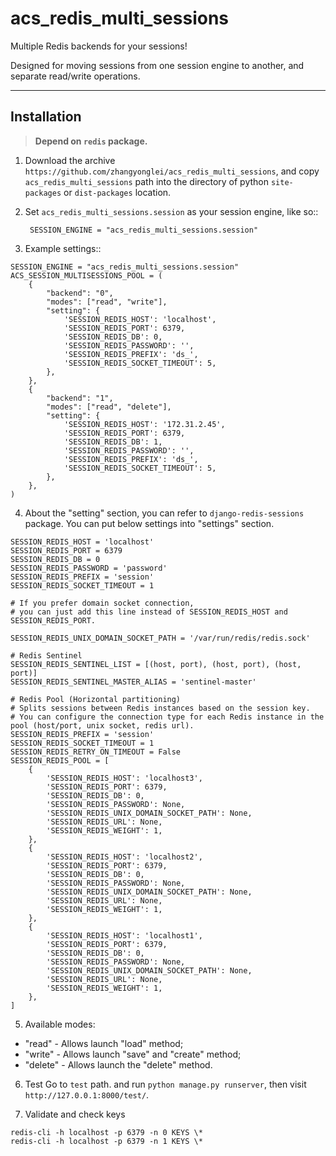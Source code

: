 # acs_redis_multi_sessions

Multiple Redis backends for your sessions!

Designed for moving sessions from one session engine to another, and separate read/write operations.

------------
Installation
------------

> **Depend on `redis` package.**

1. Download the archive `https://github.com/zhangyonglei/acs_redis_multi_sessions`, and copy `acs_redis_multi_sessions` path into the directory of python `site-packages` or `dist-packages` location.

2. Set ``acs_redis_multi_sessions.session`` as your session engine, like so::

        SESSION_ENGINE = "acs_redis_multi_sessions.session"

3. Example settings::
```
SESSION_ENGINE = "acs_redis_multi_sessions.session"
ACS_SESSION_MULTISESSIONS_POOL = (
    {
        "backend": "0",
        "modes": ["read", "write"],
        "setting": {
            'SESSION_REDIS_HOST': 'localhost',
            'SESSION_REDIS_PORT': 6379,
            'SESSION_REDIS_DB': 0,
            'SESSION_REDIS_PASSWORD': '',
            'SESSION_REDIS_PREFIX': 'ds_',
            'SESSION_REDIS_SOCKET_TIMEOUT': 5,
        },
    },
    {
        "backend": "1",
        "modes": ["read", "delete"],
        "setting": {
            'SESSION_REDIS_HOST': '172.31.2.45',
            'SESSION_REDIS_PORT': 6379,
            'SESSION_REDIS_DB': 1,
            'SESSION_REDIS_PASSWORD': '',
            'SESSION_REDIS_PREFIX': 'ds_',
            'SESSION_REDIS_SOCKET_TIMEOUT': 5,
        },
    },
)
```
4. About the "setting" section, you can refer to `django-redis-sessions` package.
You can put below settings into "settings" section.

```
SESSION_REDIS_HOST = 'localhost'
SESSION_REDIS_PORT = 6379
SESSION_REDIS_DB = 0
SESSION_REDIS_PASSWORD = 'password'
SESSION_REDIS_PREFIX = 'session'
SESSION_REDIS_SOCKET_TIMEOUT = 1

# If you prefer domain socket connection,
# you can just add this line instead of SESSION_REDIS_HOST and SESSION_REDIS_PORT.

SESSION_REDIS_UNIX_DOMAIN_SOCKET_PATH = '/var/run/redis/redis.sock'

# Redis Sentinel
SESSION_REDIS_SENTINEL_LIST = [(host, port), (host, port), (host, port)]
SESSION_REDIS_SENTINEL_MASTER_ALIAS = 'sentinel-master'

# Redis Pool (Horizontal partitioning)
# Splits sessions between Redis instances based on the session key.
# You can configure the connection type for each Redis instance in the pool (host/port, unix socket, redis url).
SESSION_REDIS_PREFIX = 'session'
SESSION_REDIS_SOCKET_TIMEOUT = 1
SESSION_REDIS_RETRY_ON_TIMEOUT = False
SESSION_REDIS_POOL = [
    {
        'SESSION_REDIS_HOST': 'localhost3',
        'SESSION_REDIS_PORT': 6379,
        'SESSION_REDIS_DB': 0,
        'SESSION_REDIS_PASSWORD': None,
        'SESSION_REDIS_UNIX_DOMAIN_SOCKET_PATH': None,
        'SESSION_REDIS_URL': None,
        'SESSION_REDIS_WEIGHT': 1,
    },
    {
        'SESSION_REDIS_HOST': 'localhost2',
        'SESSION_REDIS_PORT': 6379,
        'SESSION_REDIS_DB': 0,
        'SESSION_REDIS_PASSWORD': None,
        'SESSION_REDIS_UNIX_DOMAIN_SOCKET_PATH': None,
        'SESSION_REDIS_URL': None,
        'SESSION_REDIS_WEIGHT': 1,
    },
    {
        'SESSION_REDIS_HOST': 'localhost1',
        'SESSION_REDIS_PORT': 6379,
        'SESSION_REDIS_DB': 0,
        'SESSION_REDIS_PASSWORD': None,
        'SESSION_REDIS_UNIX_DOMAIN_SOCKET_PATH': None,
        'SESSION_REDIS_URL': None,
        'SESSION_REDIS_WEIGHT': 1,
    },
]
```

5. Available modes:

* "read"   - Allows launch "load" method;
* "write"  - Allows launch "save" and "create" method;
* "delete" - Allows launch the "delete" method.

6. Test
 Go to `test` path. and run `python manage.py runserver`, then visit `http://127.0.0.1:8000/test/`.

7. Validate and check keys
```
redis-cli -h localhost -p 6379 -n 0 KEYS \*
redis-cli -h localhost -p 6379 -n 1 KEYS \*
```


